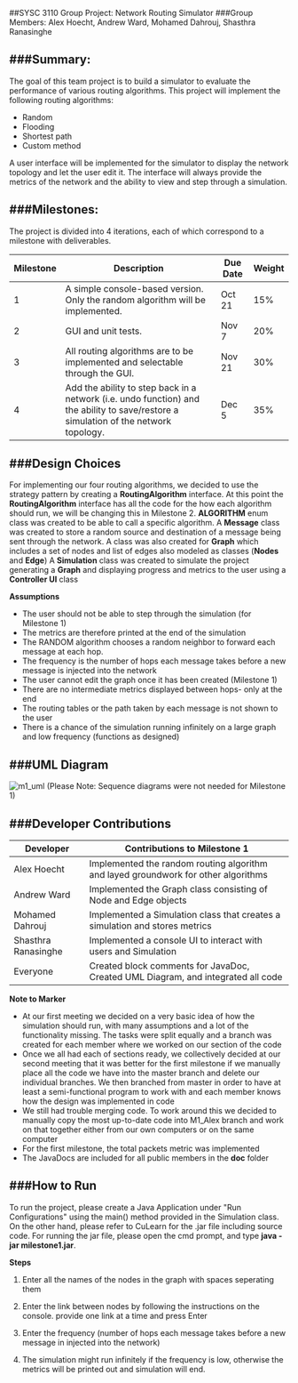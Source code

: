 ##SYSC 3110 Group Project: Network Routing Simulator
###Group Members: Alex Hoecht, Andrew Ward, Mohamed Dahrouj, Shasthra Ranasinghe

###Summary:
----------------------------------------------
The goal of this team project is to build a simulator to evaluate the performance of various routing
algorithms. This project will implement the following routing algorithms:
* Random
* Flooding
* Shortest path
* Custom method

A user interface will be implemented for the simulator to display the network topology and let the user edit it. The interface will always provide the metrics of the network and the ability to view and step through a simulation.

###Milestones:
----------------------------------------------
The project is divided into 4 iterations, each of which correspond to a milestone with deliverables.

| Milestone | Description| Due Date      | Weight|
| --------- | ---------- |-------------- |-------|
| 1         | A simple console-based version. Only the random algorithm will be implemented. | Oct 21 | 15%|
| 2         | GUI and unit tests.  |Nov 7| 20% |
| 3         | All routing algorithms are to be implemented and selectable through the GUI. |Nov 21 | 30%|
| 4         | Add the ability to step back in a network (i.e. undo function) and the ability to save/restore a simulation of the network topology.  | Dec 5 | 35%|

###Design Choices
----------------------------------------------
For implementing our four routing algorithms, we decided to use the strategy pattern by creating a **RoutingAlgorithm** interface. At this point the **RoutingAlgorithm** interface has all the code for the how each algorithm should run, we will be changing this in Milestone 2. **ALGORITHM** enum class was created to be able to call a specific algorithm.
A **Message** class was created to store a random source and destination of a message being sent through the network.
A class was also created for **Graph** which includes a set of nodes and list of edges also modeled as classes (**Nodes** and **Edge**)
A **Simulation** class was created to simulate the project generating a **Graph** and displaying progress and metrics to the user using a **Controller UI** class

**Assumptions**
* The user should not be able to step through the simulation (for Milestone 1)
* The metrics are therefore printed at the end of the simulation
* The RANDOM algorithm chooses a random neighbor to forward each message at each hop.
* The frequency is the number of hops each message takes before a new message is injected into the network
* The user cannot edit the graph once it has been created (Milestone 1)
* There are no intermediate metrics displayed between hops- only at the end
* The routing tables or the path taken by each message is not shown to the user
* There is a chance of the simulation running infinitely on a large graph and low frequency (functions as designed)
  
###UML Diagram
----------------------------------------------
![m1_uml](https://cloud.githubusercontent.com/assets/14824913/19614758/411b531e-97c6-11e6-9c2b-2970fc85ec8c.png)
(Please Note: Sequence diagrams were not needed for Milestone 1)

###Developer Contributions
----------------------------------------------
| Developer | Contributions to Milestone 1|
| --------- | ----------------------- |
| Alex Hoecht |Implemented the random routing algorithm and layed groundwork for other algorithms |
| Andrew Ward | Implemented the Graph class consisting of Node and Edge objects |
| Mohamed Dahrouj | Implemented a Simulation class that creates a simulation and stores metrics |
| Shasthra Ranasinghe | Implemented a console UI to interact with users and Simulation	|
| Everyone    | Created block comments for JavaDoc, Created UML Diagram, and integrated all code |

**Note to Marker**
* At our first meeting we decided on a very basic idea of how the simulation should run, with many assumptions and a lot of the functionality missing. The tasks were split equally and a branch was created for each member where we worked on our section of the code
* Once we all had each of sections ready, we collectively decided at our second meeting that it was better for the first milestone if we manually place all the code we have into the master branch and delete our individual branches. We then branched from master in order to have at least a semi-functional program to work with and each member knows how the design was implemented in code
* We still had trouble merging code. To work around this we decided to manually copy the most up-to-date code into M1_Alex branch and work on that together either from our own computers or on the same computer
* For the first milestone, the total packets metric was implemented
* The JavaDocs are included for all public members in the **doc** folder

###How to Run
----------------------------------------------
To run the project, please create a Java Application under "Run Configurations" using the main() method provided in the Simulation class. On the other hand, please refer to CuLearn for the .jar file including source code. For running the jar file, please open the cmd prompt, and type **java -jar milestone1.jar**.

**Steps**

1. Enter all the names of the nodes in the graph with spaces seperating them 

2. Enter the link between nodes by following the instructions on the console. provide one link at a time and press Enter

3. Enter the frequency (number of hops each message takes before a new message in injected into the network)

4. The simulation might run infinitely if the frequency is low, otherwise the metrics will be printed out and simulation will end.
